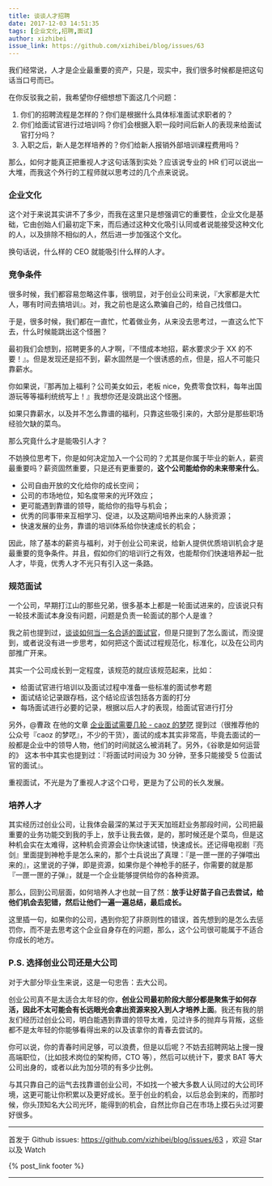 ```yaml
---
title: 谈谈人才招聘
date: 2017-12-03 14:51:35
tags: [企业文化,招聘,面试]
author: xizhibei
issue_link: https://github.com/xizhibei/blog/issues/63
---
```

<!-- en_title: lets-talk-about-talent-recruitment -->

我们经常说，人才是企业最重要的资产，只是，现实中，我们很多时候都是把这句话当口号而已。

在你反驳我之前，我希望你仔细想想下面这几个问题：

1.  你们的招聘流程是怎样的？你们是根据什么具体标准面试求职者的？
2.  你们给面试官进行过培训吗？你们会根据入职一段时间后新人的表现来给面试官打分吗？
3.  入职之后，新人是怎样培养的？你们给新人报销外部培训课程费用吗？

那么，如何才能真正把重视人才这句话落到实处？应该说专业的 HR 们可以说出一大堆，而我这个外行的工程师就以思考过的几个点来说说。

### 企业文化

这个对于来说其实讲不了多少，而我在这里只是想强调它的重要性，企业文化是基础，它由创始人们最初定下来，而后通过这种文化吸引认同或者说能接受这种文化的人，以及排除不相似的人，然后进一步加强这个文化。

换句话说，什么样的 CEO 就能吸引什么样的人才。

### 竞争条件

很多时候，我们都容易忽略这件事，很明显，对于创业公司来说，『大家都是大忙人，哪有时间去搞培训』。对，我之前也是这么欺骗自己的，给自己找借口。

于是，很多时候，我们都在一直忙，忙着做业务，从来没去思考过，一直这么忙下去，什么时候能跳出这个怪圈？

最初我们会想到，招聘更多的人才啊，『不惜成本地招，薪水要求少于 XX 的不要！』。但是发现还是招不到，薪水固然是一个很诱惑的点，但是，招人不可能只靠薪水。

你如果说，『那再加上福利？公司美女如云，老板 nice，免费零食饮料，每年出国游玩等等福利统统写上！』我想你还是没跳出这个怪圈。

如果只靠薪水，以及并不怎么靠谱的福利，只靠这些吸引来的，大部分是那些职场经验欠缺的菜鸟。

那么究竟什么才是能吸引人才？

不妨换位思考下，你是如何决定加入一个公司的？尤其是你属于毕业的新人，薪资最重要吗？薪资固然重要，只是还有更重要的，**这个公司能给你的未来带来什么**。

-   公司自由开放的文化给你的成长空间；
-   公司的市场地位，知名度带来的光环效应；
-   更可能遇到靠谱的领导，能给你的指导与机会；
-   优秀的同事带来互相学习、促进，以及这期间培养出来的人脉资源；
-   快速发展的业务，靠谱的培训体系给你快速成长的机会；

因此，除了基本的薪资与福利，对于创业公司来说，给新人提供优质培训机会才是最重要的竞争条件。并且，假如你们的培训行之有效，也能帮你们快速培养起一批人才，毕竟，优秀人才不光只有引入这一条路。

### 规范面试

一个公司，早期打江山的那些兄弟，很多基本上都是一轮面试进来的，应该说只有一轮技术面试本身没有问题，问题是负责一轮面试的那个人是谁？

我之前也提到过，[谈谈如何当一名合适的面试官](https://github.com/xizhibei/blog/issues/36)，但是只提到了怎么面试，而没提到，或者说没有进一步思考，如何把这个面试过程规范化，标准化，以及在公司内部推广开来。

其实一个公司成长到一定程度，该规范的就应该规范起来，比如：

-   给面试官进行培训以及面试过程中准备一些标准的面试参考题
-   面试结论记录跟存档，这个结论应该包括各方面的打分
-   每场面试进行必要的记录，根据以后人才的表现，给面试官进行打分

另外，@曹政 在他的文章 [企业面试需要几轮 - caoz 的梦呓](http://mp.weixin.qq.com/s/KD8Qvbl7ypR1MB8hBK29Vg) 提到过（很推荐他的公众号『caoz 的梦呓』，不少的干货），面试的成本其实非常高，毕竟去面试的一般都是企业中的领导人物，他们的时间就这么被消耗了。另外，《谷歌是如何运营的》 这本书中其实也提到过：『将面试时间设为 30 分钟，至多只能接受 5 位面试官的面试』。

重视面试，不光是为了重视人才这个口号，更是为了公司的长久发展。

### 培养人才

其实经历过创业公司，让我体会最深的某过于天天加班赶业务那段时间，公司把最重要的业务功能交到我的手上，放手让我去做，是的，那时候还是个菜鸟，但是这种机会实在太难得，这种机会资源会让你快速试错，快速成长。还记得电视剧『亮剑』里面提到神枪手是怎么来的，那个士兵说出了真理：『是一匣一匣的子弹喂出来的』，这里说的子弹，即是资源，如果你是个神枪手的胚子，你需要的就是那『一匣一匣的子弹』，就是一个企业能够提供给你的各种资源。

那么，回到公司层面，如何培养人才也就一目了然：**放手让好苗子自己去尝试，给他们机会去犯错，然后让他们一遍一遍总结，最后成长。**

这里插一句，如果你的公司，遇到你犯了非原则性的错误，首先想到的是怎么去惩罚你，而不是去思考这个企业自身存在的问题，那么，这个公司很可能属于不适合你成长的地方。

### P.S. 选择创业公司还是大公司

对于大部分毕业生来说，这是一句忠告：去大公司。

创业公司真不是太适合太年轻的你，**创业公司最初阶段大部分都是聚焦于如何存活，因此不太可能会有长远眼光会拿出资源来投入到人才培养上面**。我还有我的朋友们经历过创业公司，明白能遇到靠谱的领导太难，见过许多的抛弃与背叛，这些都不是太年轻的你能够看得出来的以及该拿你的青春去尝试的。

你可以说，你的青春时间足够，可以浪费，但是以后呢？不妨去招聘网站上搜一搜高端职位，（比如技术岗位的架构师，CTO 等），然后可以统计下，要求 BAT 等大公司出身的，或者以此为加分项的有多少比例。

与其只靠自己的运气去找靠谱创业公司，不如找一个被大多数人认同过的大公司环境，这更可能让你积累以及更好成长。至于创业的机会，以后总会到来的，而那时候，你头顶知名大公司光环，能得到的机会，自然比你自己在市场上摸石头过河要好很多。


***
首发于 Github issues: https://github.com/xizhibei/blog/issues/63 ，欢迎 Star 以及 Watch

{% post_link footer %}
***